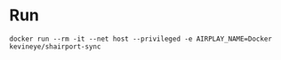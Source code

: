 # Run

    docker run --rm -it --net host --privileged -e AIRPLAY_NAME=Docker kevineye/shairport-sync                                 
